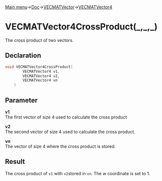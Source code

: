 [Main menu](../../../../Readme.md)->[Doc](../../../VECMATKit.md)->[VECMATVector](../../VECMATVector.md)->[VECMATVector4](../../VECMATVector4.md)

# VECMATVector4CrossProduct(\_,\_,\_)
The cross product of two vectors.

## **Declaration**
```C
void VECMATVector4CrossProduct(
        VECMATVector4 v1,
        VECMATVector4 v2,
        VECMATVector4 vn
    )
```


## **Parameter**
**v1**\
The first vector of size 4 used to calculate the cross product

**v2**\
The second vector of size 4 used to calculate the cross product.

**vn**\
The vector of size 4 where the cross product is stored.

## **Result**
The cross product of `v1` with `v2`stored in `vn`. The _w_ coordinate is set to 1.

